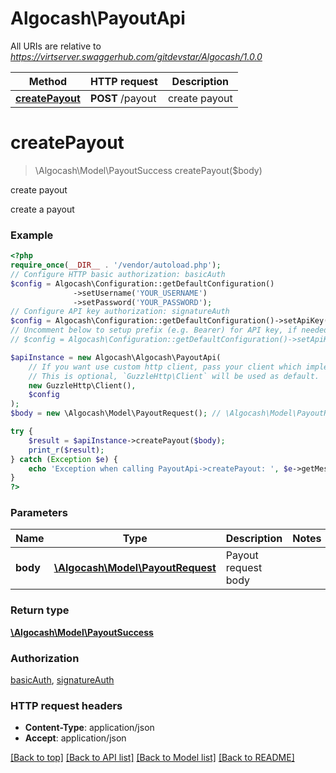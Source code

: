 # Algocash\PayoutApi

All URIs are relative to *https://virtserver.swaggerhub.com/gitdevstar/Algocash/1.0.0*

Method | HTTP request | Description
------------- | ------------- | -------------
[**createPayout**](PayoutApi.md#createpayout) | **POST** /payout | create payout

# **createPayout**
> \Algocash\Model\PayoutSuccess createPayout($body)

create payout

create a payout

### Example
```php
<?php
require_once(__DIR__ . '/vendor/autoload.php');
// Configure HTTP basic authorization: basicAuth
$config = Algocash\Configuration::getDefaultConfiguration()
              ->setUsername('YOUR_USERNAME')
              ->setPassword('YOUR_PASSWORD');
// Configure API key authorization: signatureAuth
$config = Algocash\Configuration::getDefaultConfiguration()->setApiKey('API_ACCESS_TOKEN', 'YOUR_API_KEY');
// Uncomment below to setup prefix (e.g. Bearer) for API key, if needed
// $config = Algocash\Configuration::getDefaultConfiguration()->setApiKeyPrefix('API_ACCESS_TOKEN', 'Bearer');

$apiInstance = new Algocash\Algocash\PayoutApi(
    // If you want use custom http client, pass your client which implements `GuzzleHttp\ClientInterface`.
    // This is optional, `GuzzleHttp\Client` will be used as default.
    new GuzzleHttp\Client(),
    $config
);
$body = new \Algocash\Model\PayoutRequest(); // \Algocash\Model\PayoutRequest | Payout request body

try {
    $result = $apiInstance->createPayout($body);
    print_r($result);
} catch (Exception $e) {
    echo 'Exception when calling PayoutApi->createPayout: ', $e->getMessage(), PHP_EOL;
}
?>
```

### Parameters

Name | Type | Description  | Notes
------------- | ------------- | ------------- | -------------
 **body** | [**\Algocash\Model\PayoutRequest**](../Model/PayoutRequest.md)| Payout request body |

### Return type

[**\Algocash\Model\PayoutSuccess**](../Model/PayoutSuccess.md)

### Authorization

[basicAuth](../../README.md#basicAuth), [signatureAuth](../../README.md#signatureAuth)

### HTTP request headers

 - **Content-Type**: application/json
 - **Accept**: application/json

[[Back to top]](#) [[Back to API list]](../../README.md#documentation-for-api-endpoints) [[Back to Model list]](../../README.md#documentation-for-models) [[Back to README]](../../README.md)

